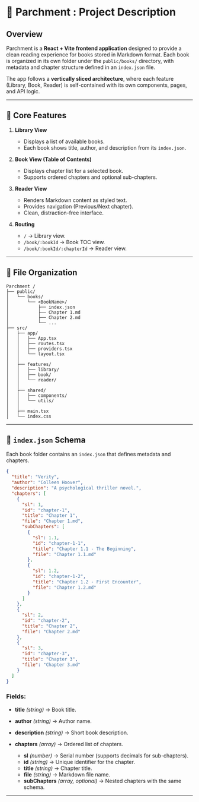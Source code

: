 # 📖 Parchment : Project Description

## Overview

Parchment  is a **React + Vite frontend application** designed to provide a clean reading experience for books stored in Markdown format. Each book is organized in its own folder under the `public/books/` directory, with metadata and chapter structure defined in an `index.json` file.

The app follows a **vertically sliced architecture**, where each feature (Library, Book, Reader) is self-contained with its own components, pages, and API logic.

---

## 🎯 Core Features

1. **Library View**

   * Displays a list of available books.
   * Each book shows title, author, and description from its `index.json`.

2. **Book View (Table of Contents)**

   * Displays chapter list for a selected book.
   * Supports ordered chapters and optional sub-chapters.

3. **Reader View**

   * Renders Markdown content as styled text.
   * Provides navigation (Previous/Next chapter).
   * Clean, distraction-free interface.

4. **Routing**

   * `/` → Library view.
   * `/book/:bookId` → Book TOC view.
   * `/book/:bookId/:chapterId` → Reader view.

---

## 📂 File Organization

```
Parchment /
├── public/
│   └── books/
│       └── <BookName>/
│           ├── index.json
│           ├── Chapter 1.md
│           ├── Chapter 2.md
│           └── ...
├── src/
│   ├── app/
│   │   ├── App.tsx
│   │   ├── routes.tsx
│   │   ├── providers.tsx
│   │   └── layout.tsx
│   │
│   ├── features/
│   │   ├── library/
│   │   ├── book/
│   │   └── reader/
│   │
│   ├── shared/
│   │   ├── components/
│   │   └── utils/
│   │
│   ├── main.tsx
│   └── index.css
```

---

## 📑 `index.json` Schema

Each book folder contains an `index.json` that defines metadata and chapters.

```json
{
  "title": "Verity",
  "author": "Colleen Hoover",
  "description": "A psychological thriller novel.",
  "chapters": [
    {
      "sl": 1,
      "id": "chapter-1",
      "title": "Chapter 1",
      "file": "Chapter 1.md",
      "subChapters": [
        {
          "sl": 1.1,
          "id": "chapter-1-1",
          "title": "Chapter 1.1 - The Beginning",
          "file": "Chapter 1.1.md"
        },
        {
          "sl": 1.2,
          "id": "chapter-1-2",
          "title": "Chapter 1.2 - First Encounter",
          "file": "Chapter 1.2.md"
        }
      ]
    },
    {
      "sl": 2,
      "id": "chapter-2",
      "title": "Chapter 2",
      "file": "Chapter 2.md"
    },
    {
      "sl": 3,
      "id": "chapter-3",
      "title": "Chapter 3",
      "file": "Chapter 3.md"
    }
  ]
}
```

### Fields:

* **title** *(string)* → Book title.
* **author** *(string)* → Author name.
* **description** *(string)* → Short book description.
* **chapters** *(array)* → Ordered list of chapters.

  * **sl** *(number)* → Serial number (supports decimals for sub-chapters).
  * **id** *(string)* → Unique identifier for the chapter.
  * **title** *(string)* → Chapter title.
  * **file** *(string)* → Markdown file name.
  * **subChapters** *(array, optional)* → Nested chapters with the same schema.

---



